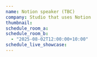 ```yaml
---
name: Notion speaker (TBC)
company: Studio that uses Notion
thumbnail:
schedule_room_a:
schedule_room_b:
  - "2025-08-02T12:00:00+10:00"
schedule_live_showcase:
---
```


# 
